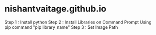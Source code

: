 # nishantvaitage.github.io

Step 1 : Install python
Step 2 : Install Libraries on Command Prompt Using pip command "pip library_name"
Step 3 : Set Image Path 
